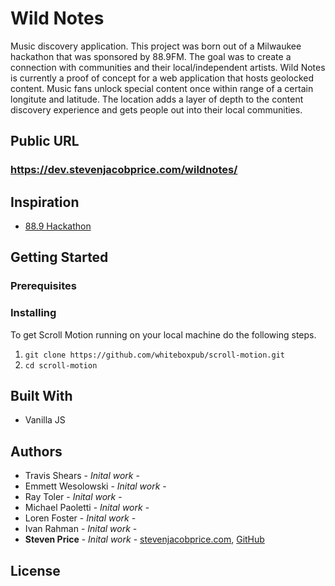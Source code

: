 # Wild Notes

Music discovery application. This project was born out of a Milwaukee hackathon that was sponsored by 88.9FM. The goal was to create a connection with communities and their local/independent artists. Wild Notes is currently a proof of concept for a web application that hosts geolocked content. Music fans unlock special content once within range of a certain longitute and latitude. The location adds a layer of depth to the content discovery experience and gets people out into their local communities.

## Public URL

### https://dev.stevenjacobprice.com/wildnotes/

## Inspiration
+ [88.9 Hackathon](http://radiomilwaukee.org/story/arts-culture/great-things-created-88nines-first-hackathon/)

## Getting Started

### Prerequisites

### Installing

To get Scroll Motion running on your local machine do the following steps.

1. ```git clone https://github.com/whiteboxpub/scroll-motion.git```
2. ```cd scroll-motion```

## Built With
* Vanilla JS

## Authors
+ Travis Shears - *Inital work* -
+ Emmett Wesolowski - *Inital work* -
+ Ray Toler - *Inital work* -
+ Michael Paoletti - *Inital work* -
+ Loren Foster - *Inital work* -
+ Ivan Rahman - *Inital work* -
+ **Steven Price** - *Inital work* - [stevenjacobprice.com](https://www.stevenjacobprice.com/), [GitHub](https://github.com/whiteboxpub)

## License